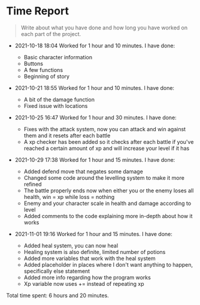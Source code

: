 # Time Report

> Write about what you have done and how long you have worked on each part of the project.

- 2021-10-18 18:04 Worked for 1 hour and 10 minutes. I have done:
  - Basic character information
  - Buttons
  - A few functions
  - Beginning of story

- 2021-10-21 18:55 Worked for 1 hour and 10 minutes. I have done:
  - A bit of the damage function
  - Fixed issue with locations

- 2021-10-25 16:47 Worked for 1 hour and 30 minutes. I have done:
  - Fixes with the attack system, now you can attack and win against them and it resets after each battle
  - A xp checker has been added so it checks after each battle if you've reached a certain amount of xp and will increase your level if it has

- 2021-10-29 17:38 Worked for 1 hour and 15 minutes. I have done:
  - Added defend move that negates some damage
  - Changed some code around the levelling system to make it more refined
  - The battle properly ends now when either you or the enemy loses all health, win = xp while loss = nothing
  - Enemy and your character scale in health and damage according to level
  - Added comments to the code explaining more in-depth about how it works

- 2021-11-01 19:16 Worked for 1 hour and 15 minutes. I have done:
  - Added heal system, you can now heal
  - Healing system is also definite, limited number of potions
  - Added more variables that work with the heal system
  - Added placeholder in places where I don't want anything to happen, specifically else statement
  - Added more info regarding how the program works
  - Xp variable now uses += instead of repeating xp


Total time spent: 6 hours and 20 minutes.
